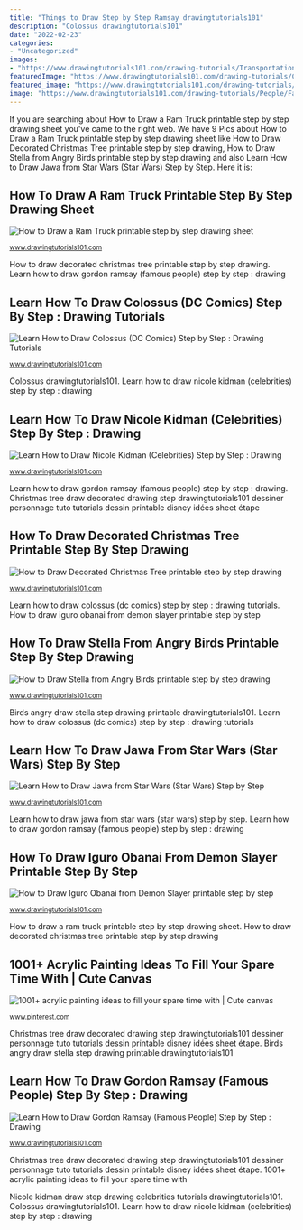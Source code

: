 ```yaml
---
title: "Things to Draw Step by Step Ramsay drawingtutorials101"
description: "Colossus drawingtutorials101"
date: "2022-02-23"
categories:
- "Uncategorized"
images:
- "https://www.drawingtutorials101.com/drawing-tutorials/Transportation/Trucks/ram-truck/How-to-Draw-a-Ram-Truck-step-by-step.png"
featuredImage: "https://www.drawingtutorials101.com/drawing-tutorials/Comic-Characters/DC-Comics/colossus/how-to-draw-Colossus-step-10.png"
featured_image: "https://www.drawingtutorials101.com/drawing-tutorials/Sci-Fi/Star-Wars/jawa/how-to-draw-Jawa-from-Star-Wars-step-9.png"
image: "https://www.drawingtutorials101.com/drawing-tutorials/People/Famous-People/gordon-ramsay/how-to-draw-Gordon-Ramsay-step-11.png"
---
```


If you are searching about How to Draw a Ram Truck printable step by step drawing sheet you've came to the right web. We have 9 Pics about How to Draw a Ram Truck printable step by step drawing sheet like How to Draw Decorated Christmas Tree printable step by step drawing, How to Draw Stella from Angry Birds printable step by step drawing and also Learn How to Draw Jawa from Star Wars (Star Wars) Step by Step. Here it is:

## How To Draw A Ram Truck Printable Step By Step Drawing Sheet

![How to Draw a Ram Truck printable step by step drawing sheet](https://www.drawingtutorials101.com/drawing-tutorials/Transportation/Trucks/ram-truck/How-to-Draw-a-Ram-Truck-step-by-step.png "How to draw stella from angry birds printable step by step drawing")

<small>www.drawingtutorials101.com</small>

How to draw decorated christmas tree printable step by step drawing. Learn how to draw gordon ramsay (famous people) step by step : drawing

## Learn How To Draw Colossus (DC Comics) Step By Step : Drawing Tutorials

![Learn How to Draw Colossus (DC Comics) Step by Step : Drawing Tutorials](https://www.drawingtutorials101.com/drawing-tutorials/Comic-Characters/DC-Comics/colossus/how-to-draw-Colossus-step-10.png "Learn how to draw gordon ramsay (famous people) step by step : drawing")

<small>www.drawingtutorials101.com</small>

Colossus drawingtutorials101. Learn how to draw nicole kidman (celebrities) step by step : drawing

## Learn How To Draw Nicole Kidman (Celebrities) Step By Step : Drawing

![Learn How to Draw Nicole Kidman (Celebrities) Step by Step : Drawing](https://www.drawingtutorials101.com/drawing-tutorials/People/Celebrities/nicole-kidman/how-to-draw-Nicole-Kidman-step-0.png "Learn how to draw nicole kidman (celebrities) step by step : drawing")

<small>www.drawingtutorials101.com</small>

Learn how to draw gordon ramsay (famous people) step by step : drawing. Christmas tree draw decorated drawing step drawingtutorials101 dessiner personnage tuto tutorials dessin printable disney idées sheet étape

## How To Draw Decorated Christmas Tree Printable Step By Step Drawing

![How to Draw Decorated Christmas Tree printable step by step drawing](https://www.drawingtutorials101.com/drawing-tutorials/Holidays/Christmas/decorated-christmas-tree/How-to-Draw-Decorated-Christmas-Tree-step-by-step.png "Learn how to draw jawa from star wars (star wars) step by step")

<small>www.drawingtutorials101.com</small>

Learn how to draw colossus (dc comics) step by step : drawing tutorials. How to draw iguro obanai from demon slayer printable step by step

## How To Draw Stella From Angry Birds Printable Step By Step Drawing

![How to Draw Stella from Angry Birds printable step by step drawing](https://www.drawingtutorials101.com/drawing-tutorials/Video-Games/Angry-Birds/stella/How-to-Draw-Stella-from-Angry-Birds-step-by-step.png "How to draw iguro obanai from demon slayer printable step by step")

<small>www.drawingtutorials101.com</small>

Birds angry draw stella step drawing printable drawingtutorials101. Learn how to draw colossus (dc comics) step by step : drawing tutorials

## Learn How To Draw Jawa From Star Wars (Star Wars) Step By Step

![Learn How to Draw Jawa from Star Wars (Star Wars) Step by Step](https://www.drawingtutorials101.com/drawing-tutorials/Sci-Fi/Star-Wars/jawa/how-to-draw-Jawa-from-Star-Wars-step-9.png "Nicole kidman draw step drawing celebrities tutorials drawingtutorials101")

<small>www.drawingtutorials101.com</small>

Learn how to draw jawa from star wars (star wars) step by step. Learn how to draw gordon ramsay (famous people) step by step : drawing

## How To Draw Iguro Obanai From Demon Slayer Printable Step By Step

![How to Draw Iguro Obanai from Demon Slayer printable step by step](https://www.drawingtutorials101.com/drawing-tutorials/Anime-and-Manga/Demon-Slayer/iguro-obanai/How-to-Draw-Iguro-Obanai-from-Demon-Slayer-step-by-step.png "How to draw a ram truck printable step by step drawing sheet")

<small>www.drawingtutorials101.com</small>

How to draw a ram truck printable step by step drawing sheet. How to draw decorated christmas tree printable step by step drawing

## 1001+ Acrylic Painting Ideas To Fill Your Spare Time With | Cute Canvas

![1001+ acrylic painting ideas to fill your spare time with | Cute canvas](https://i.pinimg.com/736x/a5/42/97/a54297c969f27a959767b5965acc68f9.jpg "Colossus drawingtutorials101")

<small>www.pinterest.com</small>

Christmas tree draw decorated drawing step drawingtutorials101 dessiner personnage tuto tutorials dessin printable disney idées sheet étape. Birds angry draw stella step drawing printable drawingtutorials101

## Learn How To Draw Gordon Ramsay (Famous People) Step By Step : Drawing

![Learn How to Draw Gordon Ramsay (Famous People) Step by Step : Drawing](https://www.drawingtutorials101.com/drawing-tutorials/People/Famous-People/gordon-ramsay/how-to-draw-Gordon-Ramsay-step-11.png "How to draw iguro obanai from demon slayer printable step by step")

<small>www.drawingtutorials101.com</small>

Christmas tree draw decorated drawing step drawingtutorials101 dessiner personnage tuto tutorials dessin printable disney idées sheet étape. 1001+ acrylic painting ideas to fill your spare time with

Nicole kidman draw step drawing celebrities tutorials drawingtutorials101. Colossus drawingtutorials101. Learn how to draw nicole kidman (celebrities) step by step : drawing

